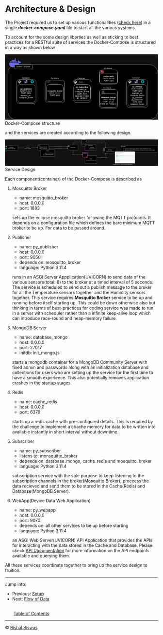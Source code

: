 # Architecture & Design

The Project required us to set up various functionalities ([check here](../coding_problem.md)) in a single **_docker-compose.yaml_** file to start all the various systems.

To account for the some design liberties as well as sticking to best practices for a RESTful suite of services the Docker-Compose is structured in a way as shown below

![Docker-compose-design.jpg](./designs/exported_images/compose_structure.jpg)
Docker-Compose structure

and the services are created according to the following design.

![Service-design.jpg](./designs/exported_images/service_design.jpg)
Service Design

Each component(container) of the Docker-Compose is described as

1. Mosquitto Broker
    * name: mosquitto_broker
    * host: 0.0.0.0
    * port: 1883

    sets up the eclipse mosquitto broker following the MQTT protocols. It depends on a configuration file which defines the bare minimum MQTT broker to be up. For data to be passed around.
2. Publisher
    * name: py_publisher
    * host: 0.0.0.0
    * port: 9050
    * depends on: mosquitto_broker
    * language: Python 3.11.4

    runs in an ASGI Server Appplication(UVICORN) to send data of the various sensors(total: 8) to the broker at a timed interval of 5 seconds. The service is scheduled to send out a publish message to the broker for all the Temperature sensors together and the Humidity sensors together. This service requires **Mosquitto Broker** service to be up and running before itself starting up. This could be down otherwise also but thinking in terms of best-practices for coding service was made to run in a server with scheduler rather than a infinite keep-alive loop which can introduce race-round and heap-memory failure.
3. MongoDB Server
    * name: database_mongo
    * host: 0.0.0.0
    * port: 27017
    * initdb: init_mongo.js

    starts a mongodb container for a MongoDB Community Server with fixed admin and passwords along with an initialization database and collections for users who are setting up the service for the first time to have a smooth experience. This also potentially removes application crashes in the startup stages.
4. Redis
    * name: cache_redis
    * host: 0.0.0.0
    * port: 6379

    starts up a redis cache with pre-configured details. This is required by the challenge to implement a chache memory for data to be written into available instantly in short interval without downtime.
5. Subscriber
    * name: py_subscriber
    * listens to: monsquitto_broker
    * depends on: database_mongo, cache_redis and mosquitto_broker
    * language: Python 3.11.4

    subscription service with the sole purpose to keep listening to the subscription channels in the broker(Mosquitto Broker), proccess the data recieved and send them to be stored in the Cache(Redis) and Database(MongoDB Server).
6. WebApp(Device Data Web Application)
    * name: py_webapp
    * host: 0.0.0.0
    * port: 9070
    * depends on: all other services to be up before starting
    * language: Python 3.11.4

    an ASGI Web Server(UVICORN) API Application that provides the APIs for interacting with the data stored in the Cache and Database. Please check [API Documentation](./apidoc.md) for more information on the API endpoints available and querying them.

All these services coordinate together to bring up the service design to fruition.

---
Jump into:

* Previous: [Setup](./setup.md)
* Next: [Flow of Data](./dataflow.md)

<br>&emsp;&emsp;[Table of Contents](./docs.md)</br>

---
&copy; [Bishal Biswas](mailto:b.biswas_94587@ieee.org)
